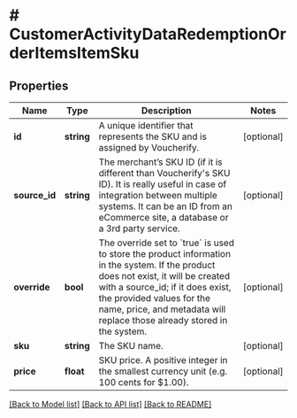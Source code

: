 # # CustomerActivityDataRedemptionOrderItemsItemSku

## Properties

Name | Type | Description | Notes
------------ | ------------- | ------------- | -------------
**id** | **string** | A unique identifier that represents the SKU and is assigned by Voucherify. | [optional]
**source_id** | **string** | The merchant’s SKU ID (if it is different than Voucherify&#39;s SKU ID). It is really useful in case of integration between multiple systems. It can be an ID from an eCommerce site, a database or a 3rd party service. | [optional]
**override** | **bool** | The override set to &#x60;true&#x60; is used to store the product information in the system. If the product does not exist, it will be created with a source_id; if it does exist, the provided values for the name, price, and metadata will replace those already stored in the system. | [optional]
**sku** | **string** | The SKU name. | [optional]
**price** | **float** | SKU price. A positive integer in the smallest currency unit (e.g. 100 cents for $1.00). | [optional]

[[Back to Model list]](../../README.md#models) [[Back to API list]](../../README.md#endpoints) [[Back to README]](../../README.md)
